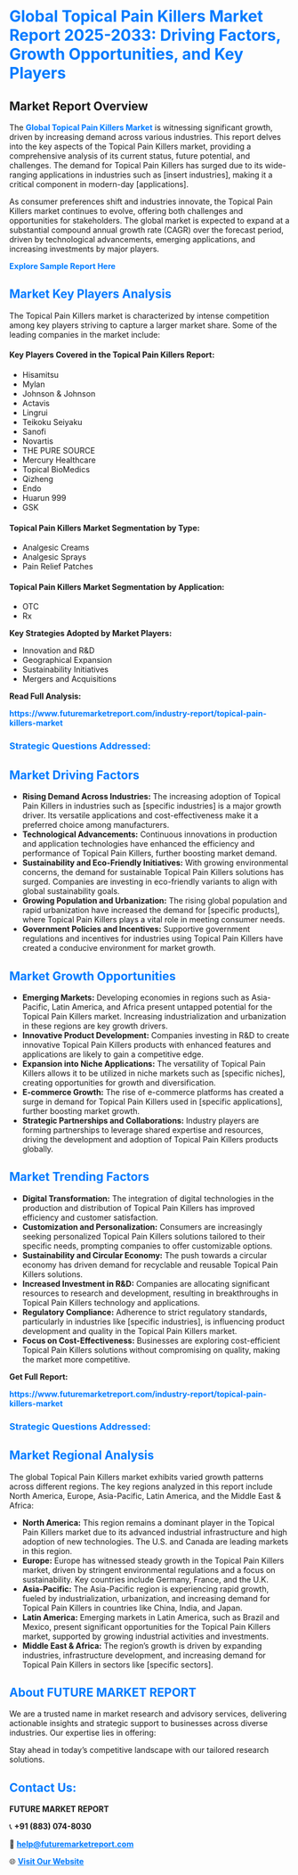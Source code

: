 <h1 style="color: #007BFF;">Global Topical Pain Killers Market Report 2025-2033: Driving Factors, Growth Opportunities, and Key Players</h1>

<section id="overview">
<h2>Market Report Overview</h2>
<p>The <a href="https://www.futuremarketreport.com/industry-report/topical-pain-killers-market" style="color: #007BFF; text-decoration: none;"><strong>Global Topical Pain Killers Market</strong></a> is witnessing significant growth, driven by increasing demand across various industries. This report delves into the key aspects of the Topical Pain Killers market, providing a comprehensive analysis of its current status, future potential, and challenges. The demand for Topical Pain Killers has surged due to its wide-ranging applications in industries such as [insert industries], making it a critical component in modern-day [applications].</p>
<p>As consumer preferences shift and industries innovate, the Topical Pain Killers market continues to evolve, offering both challenges and opportunities for stakeholders. The global market is expected to expand at a substantial compound annual growth rate (CAGR) over the forecast period, driven by technological advancements, emerging applications, and increasing investments by major players.</p>
</section>

<section id="overview">
<p><a href="https://www.futuremarketreport.com/request-sample/reportId=35544" style="color: #007BFF; text-decoration: none;"><strong>Explore Sample Report Here</strong></a></p>
</section>

<section id="key-players">
<h2 style="color: #007BFF;">Market Key Players Analysis</h2>
<p>The Topical Pain Killers market is characterized by intense competition among key players striving to capture a larger market share. Some of the leading companies in the market include:</p>
<h4>Key Players Covered in the Topical Pain Killers Report:</h4>
<ul><li>Hisamitsu</li><li>Mylan</li><li>Johnson &amp; Johnson</li><li>Actavis</li><li>Lingrui</li><li>Teikoku Seiyaku</li><li>Sanofi</li><li>Novartis</li><li>THE PURE SOURCE</li><li>Mercury Healthcare</li><li>Topical BioMedics</li><li>Qizheng</li><li>Endo</li><li>Huarun 999</li><li>GSK</li></ul>
<h4>Topical Pain Killers Market Segmentation by Type:</h4>
<ul><li>Analgesic Creams</li><li>Analgesic Sprays</li><li>Pain Relief Patches</li></ul>

<h4>Topical Pain Killers Market Segmentation by Application:</h4>
<ul><li>OTC</li><li>Rx</li></ul>
<p><strong>Key Strategies Adopted by Market Players:</strong></p>
<ul>
<li>Innovation and R&D</li>
<li>Geographical Expansion</li>
<li>Sustainability Initiatives</li>
<li>Mergers and Acquisitions</li>
</ul>
</section>

<section>
<p><strong>Read Full Analysis: </strong></p><a href="https://www.futuremarketreport.com/industry-report/topical-pain-killers-market" style="color: #007BFF; text-decoration: none;"><strong>https://www.futuremarketreport.com/industry-report/topical-pain-killers-market</strong></a>
<h3 style="color: #007BFF;">Strategic Questions Addressed:</h3>
</section>

<section id="driving-factors">
<h2 style="color: #007BFF;">Market Driving Factors</h2>
<ul>
<li><strong>Rising Demand Across Industries:</strong> The increasing adoption of Topical Pain Killers in industries such as [specific industries] is a major growth driver. Its versatile applications and cost-effectiveness make it a preferred choice among manufacturers.</li>
<li><strong>Technological Advancements:</strong> Continuous innovations in production and application technologies have enhanced the efficiency and performance of Topical Pain Killers, further boosting market demand.</li>
<li><strong>Sustainability and Eco-Friendly Initiatives:</strong> With growing environmental concerns, the demand for sustainable Topical Pain Killers solutions has surged. Companies are investing in eco-friendly variants to align with global sustainability goals.</li>
<li><strong>Growing Population and Urbanization:</strong> The rising global population and rapid urbanization have increased the demand for [specific products], where Topical Pain Killers plays a vital role in meeting consumer needs.</li>
<li><strong>Government Policies and Incentives:</strong> Supportive government regulations and incentives for industries using Topical Pain Killers have created a conducive environment for market growth.</li>
</ul>
</section>

<section id="growth-opportunities">
<h2 style="color: #007BFF;">Market Growth Opportunities</h2>
<ul>
<li><strong>Emerging Markets:</strong> Developing economies in regions such as Asia-Pacific, Latin America, and Africa present untapped potential for the Topical Pain Killers market. Increasing industrialization and urbanization in these regions are key growth drivers.</li>
<li><strong>Innovative Product Development:</strong> Companies investing in R&D to create innovative Topical Pain Killers products with enhanced features and applications are likely to gain a competitive edge.</li>
<li><strong>Expansion into Niche Applications:</strong> The versatility of Topical Pain Killers allows it to be utilized in niche markets such as [specific niches], creating opportunities for growth and diversification.</li>
<li><strong>E-commerce Growth:</strong> The rise of e-commerce platforms has created a surge in demand for Topical Pain Killers used in [specific applications], further boosting market growth.</li>
<li><strong>Strategic Partnerships and Collaborations:</strong> Industry players are forming partnerships to leverage shared expertise and resources, driving the development and adoption of Topical Pain Killers products globally.</li>
</ul>
</section>

<section id="trending-factors">
<h2 style="color: #007BFF;">Market Trending Factors</h2>
<ul>
<li><strong>Digital Transformation:</strong> The integration of digital technologies in the production and distribution of Topical Pain Killers has improved efficiency and customer satisfaction.</li>
<li><strong>Customization and Personalization:</strong> Consumers are increasingly seeking personalized Topical Pain Killers solutions tailored to their specific needs, prompting companies to offer customizable options.</li>
<li><strong>Sustainability and Circular Economy:</strong> The push towards a circular economy has driven demand for recyclable and reusable Topical Pain Killers solutions.</li>
<li><strong>Increased Investment in R&D:</strong> Companies are allocating significant resources to research and development, resulting in breakthroughs in Topical Pain Killers technology and applications.</li>
<li><strong>Regulatory Compliance:</strong> Adherence to strict regulatory standards, particularly in industries like [specific industries], is influencing product development and quality in the Topical Pain Killers market.</li>
<li><strong>Focus on Cost-Effectiveness:</strong> Businesses are exploring cost-efficient Topical Pain Killers solutions without compromising on quality, making the market more competitive.</li>
</ul>
</section>

<section>
<p><strong>Get Full Report: </strong></p><a href="https://www.futuremarketreport.com/industry-report/topical-pain-killers-market" style="color: #007BFF; text-decoration: none;"><strong>https://www.futuremarketreport.com/industry-report/topical-pain-killers-market</strong></a>
<h3 style="color: #007BFF;">Strategic Questions Addressed:</h3>
</section>


<section id="regional-analysis">
<h2 style="color: #007BFF;">Market Regional Analysis</h2>
<p>The global Topical Pain Killers market exhibits varied growth patterns across different regions. The key regions analyzed in this report include North America, Europe, Asia-Pacific, Latin America, and the Middle East & Africa:</p>
<ul>
<li><strong>North America:</strong> This region remains a dominant player in the Topical Pain Killers market due to its advanced industrial infrastructure and high adoption of new technologies. The U.S. and Canada are leading markets in this region.</li>
<li><strong>Europe:</strong> Europe has witnessed steady growth in the Topical Pain Killers market, driven by stringent environmental regulations and a focus on sustainability. Key countries include Germany, France, and the U.K.</li>
<li><strong>Asia-Pacific:</strong> The Asia-Pacific region is experiencing rapid growth, fueled by industrialization, urbanization, and increasing demand for Topical Pain Killers in countries like China, India, and Japan.</li>
<li><strong>Latin America:</strong> Emerging markets in Latin America, such as Brazil and Mexico, present significant opportunities for the Topical Pain Killers market, supported by growing industrial activities and investments.</li>
<li><strong>Middle East & Africa:</strong> The region’s growth is driven by expanding industries, infrastructure development, and increasing demand for Topical Pain Killers in sectors like [specific sectors].</li>
</ul>
</section>

<footer>
<h2 style="color: #007BFF;">About FUTURE MARKET REPORT</h2>
<p>We are a trusted name in market research and advisory services, delivering actionable insights and strategic support to businesses across diverse industries. Our expertise lies in offering:</p>

<p>Stay ahead in today’s competitive landscape with our tailored research solutions.</p>

<h2 style="color: #007BFF;">Contact Us:</h2>
<p><strong>FUTURE MARKET REPORT</strong></p>
<p>📞 <strong>+91 (883) 074-8030</strong></p>
<p>📧 <strong><a href="mailto:help@futuremarketreport.com" style="color: #007BFF;">help@futuremarketreport.com</a></strong></p>
<p>🌐 <strong><a href="https://www.futuremarketreport.com/" style="color: #007BFF;">Visit Our Website</a></strong></p>
</footer>